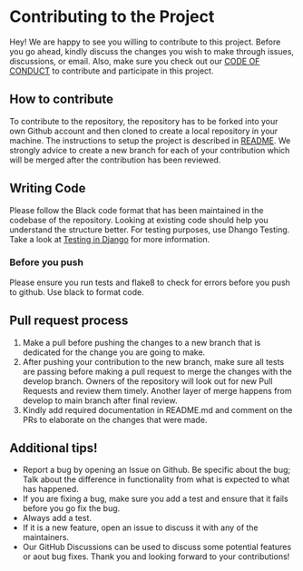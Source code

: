 # Contributing to the Project

Hey! We are happy to see you willing to contribute to this project. Before you go ahead, kindly discuss the changes you wish to make through issues, discussions, or email. Also, make sure you check out our [CODE OF CONDUCT](https://github.com/rohitgeddam/FindMyRoomie/blob/main/CODE-OF-CONDUCT.md) to contribute and participate in this project.

## How to contribute
To contribute to the repository, the repository has to be forked into your own Github account and then cloned to create a local repository in your machine. The instructions to setup the project is described in [README](https://github.com/rohitgeddam/FindMyRoomie/blob/main/README.md). We strongly advice to create a new branch for each of your contribution which will be merged after the contribution has been reviewed. 

## Writing Code
Please follow the Black code format that has been maintained in the codebase of the repository. Looking at existing code should help you understand the structure better. For testing purposes, use Dhango Testing. Take a look at [Testing in Django](https://docs.djangoproject.com/en/4.1/topics/testing/) for more information. 
### Before you push
Please ensure you run tests and flake8 to check for errors before you push to github. Use black to format code.

## Pull request process
1. Make a pull before pushing the changes to a new branch that is dedicated for the change you are going to make.
2. After pushing your contribution to the new branch, make sure all tests are passing before making a pull request to merge the changes with the develop branch. Owners of the repository will look out for new Pull Requests and review them timely. Another layer of merge happens from develop to main branch after final review. 
3. Kindly add required documentation in README.md and comment on the PRs to elaborate on the changes that were made. 

## Additional tips!
* Report a bug by opening an Issue on Github. Be specific about the bug; Talk about the difference in functionality from what is expected to what has happened.
* If you are fixing a bug, make sure you add a test and ensure that it fails before you go fix the bug. 
* Always add a test.
* If it is a new feature, open an issue to discuss it with any of the maintainers.
* Our GitHub Discussions can be used to discuss some potential features or aout bug fixes.
Thank you and looking forward to your contributions!

